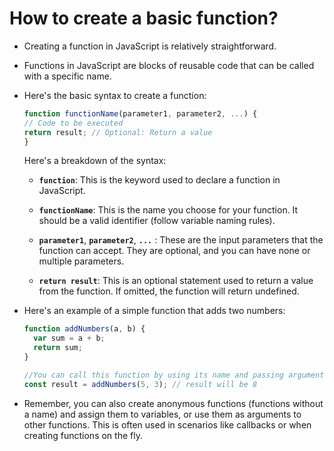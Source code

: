 # How to create a basic function?

- Creating a function in JavaScript is relatively straightforward.

- Functions in JavaScript are blocks of reusable code that can be called with a specific name.

- Here's the basic syntax to create a function:

  ```javascript
  function functionName(parameter1, parameter2, ...) {
  // Code to be executed
  return result; // Optional: Return a value
  }
  ```

  Here's a breakdown of the syntax:

  - **`function`**: This is the keyword used to declare a function in JavaScript.

  - **`functionName`**: This is the name you choose for your function. It should be a valid identifier (follow variable naming rules).

  - **`parameter1`**, **`parameter2`**, **`...`** : These are the input parameters that the function can accept. They are optional, and you can have none or multiple parameters.

  - **`return result`**: This is an optional statement used to return a value from the function. If omitted, the function will return undefined.

- Here's an example of a simple function that adds two numbers:

  ```javascript
  function addNumbers(a, b) {
    var sum = a + b;
    return sum;
  }

  //You can call this function by using its name and passing arguments:
  const result = addNumbers(5, 3); // result will be 8
  ```

- Remember, you can also create anonymous functions (functions without a name) and assign them to variables, or use them as arguments to other functions. This is often used in scenarios like callbacks or when creating functions on the fly.

